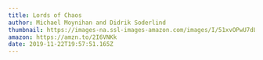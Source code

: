 ```yaml
---
title: Lords of Chaos
author: Michael Moynihan and Didrik Soderlind
thumbnail: https://images-na.ssl-images-amazon.com/images/I/51xvOPwU7dL._SX326_BO1,204,203,200_.jpg
amazon: https://amzn.to/2I6VNKk
date: 2019-11-22T19:57:51.165Z
---
```

